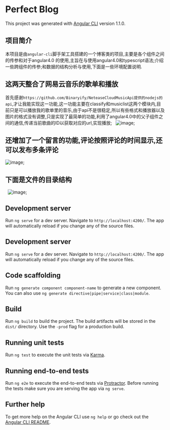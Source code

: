 # Perfect Blog

This project was generated with [Angular CLI](https://github.com/angular/angular-cli) version 1.1.0.
 
## 项目简介

本项目是由`angular-cli`脚手架工具搭建的一个博客类的项目,主要是各个组件之间的传参和对于angular4.0 的使用,主旨在与使用angular4.0和typescript语法;介绍一些跨组件的传参;和数据的结构分析与使用,下面是一些环境配置说明.

## 这两天整合了网易云音乐的歌单和播放
首先感谢`https://github.com/Binaryify/NeteaseCloudMusicApi提供的nodejs的api`,才让我能实现这一功能,这一功能主要在classify和musiclist这两个模块内,目前只是可以播放我的歌单里的音乐,由于api不是很稳定,所以有些格式和播放器以及图片的格式没有调整,只是实现了最简单的功能,利用了angular4.0中的父子组件之间的通信,传递当前歌曲的ID以获取对应的url,实现播放;
 
![image](https://github.com/mr-xkk/angular4.0-works/blob/master/src/assets/images/muscilist1.png);
 
## 还增加了一个留言的功能,评论按照评论的时间显示,还可以发布多条评论

![image](https://github.com/mr-xkk/angular4.0-works/blob/master/src/assets/images/talklist.png);
 
## 下面是文件的目录结构
 
![image](https://github.com/mr-xkk/angular4.0-works/blob/master/src/assets/images/list1.png); 
 
## Development server

Run `ng serve` for a dev server. Navigate to `http://localhost:4200/`. The app will automatically reload if you change any of the source files.

## Development server

Run `ng serve` for a dev server. Navigate to `http://localhost:4200/`. The app will automatically reload if you change any of the source files.

## Code scaffolding

Run `ng generate component component-name` to generate a new component. You can also use `ng generate directive|pipe|service|class|module`.

## Build

Run `ng build` to build the project. The build artifacts will be stored in the `dist/` directory. Use the `-prod` flag for a production build.

## Running unit tests

Run `ng test` to execute the unit tests via [Karma](https://karma-runner.github.io).

## Running end-to-end tests

Run `ng e2e` to execute the end-to-end tests via [Protractor](http://www.protractortest.org/).
Before running the tests make sure you are serving the app via `ng serve`.

## Further help

To get more help on the Angular CLI use `ng help` or go check out the [Angular CLI README](https://github.com/angular/angular-cli/blob/master/README.md).
